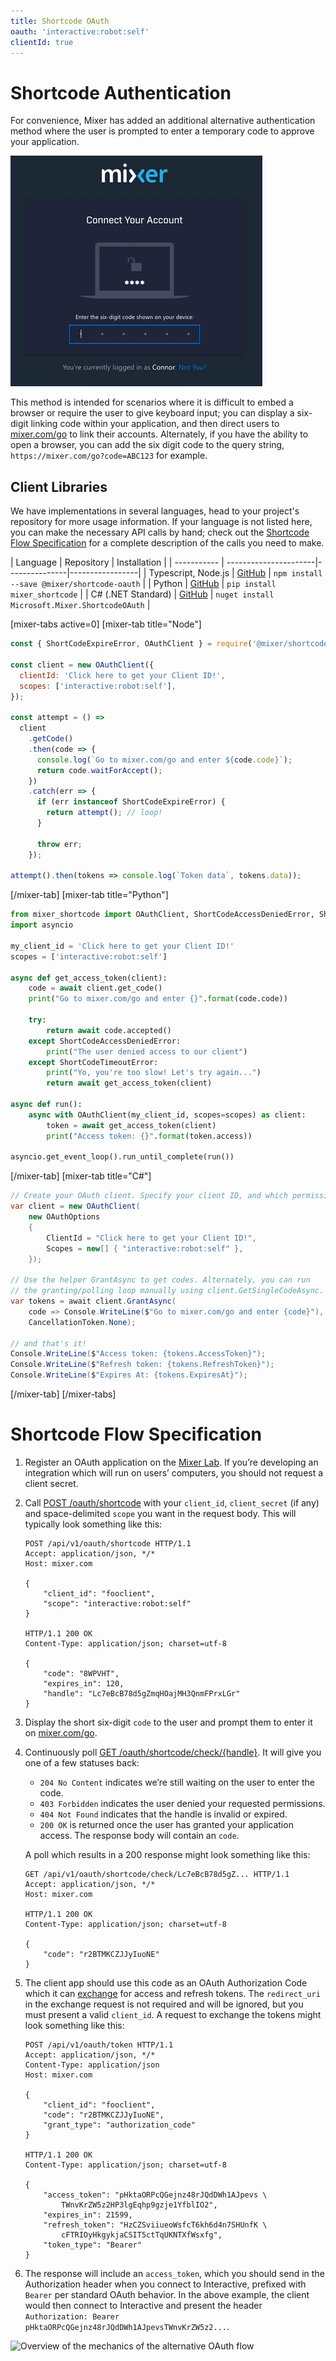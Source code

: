 ```yaml
---
title: Shortcode OAuth
oauth: 'interactive:robot:self'
clientId: true
---
```

# Shortcode Authentication

For convenience, Mixer has added an additional alternative authentication method where the user is prompted to enter a temporary code to approve your application.

![](./demo.gif?classes=caption "Demonstration of the user going through the shortcode flow")

This method is intended for scenarios where it is difficult to embed a browser or require the user to give keyboard input; you can display a six-digit linking code within your application, and then direct users to [mixer.com/go](https://mixer.com/go) to link their accounts. Alternately, if you have the ability to open a browser, you can add the six digit code to the query string, `https://mixer.com/go?code=ABC123` for example.

## Client Libraries

We have implementations in several languages, head to your project's repository for more usage information. If your language is not listed here, you can make the necessary API calls by hand; check out the [Shortcode Flow Specification](#shortcode-flow-specification) for a complete description of the calls you need to make.

| Language | Repository | Installation |
| ----------- | ----------------------|---------------|-----------------|
| Typescript, Node.js | [GitHub](https://github.com/mixer/shortcode-oauth/tree/master/nodejs) | `npm install --save @mixer/shortcode-oauth` |
| Python | [GitHub](https://github.com/mixer/shortcode-oauth/tree/master/python) | `pip install mixer_shortcode` |
| C# (.NET Standard) | [GitHub](https://github.com/mixer/shortcode-oauth/tree/master/csharp) | `nuget install Microsoft.Mixer.ShortcodeOAuth` |

[mixer-tabs active=0]
[mixer-tab title="Node"]
```javascript
const { ShortCodeExpireError, OAuthClient } = require('@mixer/shortcode-oauth');

const client = new OAuthClient({
  clientId: 'Click here to get your Client ID!',
  scopes: ['interactive:robot:self'],
});

const attempt = () =>
  client
    .getCode()
    .then(code => {
      console.log(`Go to mixer.com/go and enter ${code.code}`);
      return code.waitForAccept();
    })
    .catch(err => {
      if (err instanceof ShortCodeExpireError) {
        return attempt(); // loop!
      }

      throw err;
    });

attempt().then(tokens => console.log(`Token data`, tokens.data));
```
[/mixer-tab]
[mixer-tab title="Python"]
```python
from mixer_shortcode import OAuthClient, ShortCodeAccessDeniedError, ShortCodeTimeoutError
import asyncio

my_client_id = 'Click here to get your Client ID!'
scopes = ['interactive:robot:self']

async def get_access_token(client):
    code = await client.get_code()
    print("Go to mixer.com/go and enter {}".format(code.code))

    try:
        return await code.accepted()
    except ShortCodeAccessDeniedError:
        print("The user denied access to our client")
    except ShortCodeTimeoutError:
        print("Yo, you're too slow! Let's try again...")
        return await get_access_token(client)

async def run():
    async with OAuthClient(my_client_id, scopes=scopes) as client:
        token = await get_access_token(client)
        print("Access token: {}".format(token.access))

asyncio.get_event_loop().run_until_complete(run())
```
[/mixer-tab]
[mixer-tab title="C#"]
```cs
// Create your OAuth client. Specify your client ID, and which permissions you want.
var client = new OAuthClient(
    new OAuthOptions
    {
        ClientId = "Click here to get your Client ID!",
        Scopes = new[] { "interactive:robot:self" },
    });

// Use the helper GrantAsync to get codes. Alternately, you can run
// the granting/polling loop manually using client.GetSingleCodeAsync.
var tokens = await client.GrantAsync(
    code => Console.WriteLine($"Go to mixer.com/go and enter {code}"),
    CancellationToken.None);

// and that's it!
Console.WriteLine($"Access token: {tokens.AccessToken}");
Console.WriteLine($"Refresh token: {tokens.RefreshToken}");
Console.WriteLine($"Expires At: {tokens.ExpiresAt}");
```
[/mixer-tab]
[/mixer-tabs]

# Shortcode Flow Specification

1.  Register an OAuth application on the [Mixer Lab](http://mixer.com/lab). If you’re developing an integration which will run on users’ computers, you should not request a client secret.
1.  Call [POST /oauth/shortcode](/rest/index.html#oauth_shortcode_post) with your `client_id`, `client_secret` (if any) and space-delimited `scope` you want in the request body. This will typically look something like this:

    ```http
    POST /api/v1/oauth/shortcode HTTP/1.1
    Accept: application/json, */*
    Host: mixer.com

    {
        "client_id": "fooclient",
        "scope": "interactive:robot:self"
    }

    HTTP/1.1 200 OK
    Content-Type: application/json; charset=utf-8

    {
        "code": "8WPVHT",
        "expires_in": 120,
        "handle": "Lc7eBcB78d5gZmqHOajMH3QnmFPrxLGr"
    }
    ```

1.  Display the short six-digit `code` to the user and prompt them to enter it on [mixer.com/go](https://mixer.com/go).
1.  Continuously poll [GET /oauth/shortcode/check/{handle}](/rest/index.html#oauth_shortcode_check__handle__get). It will give you one of a few statuses back:

    -   `204 No Content` indicates we’re still waiting on the user to enter the code.
    -   `403 Forbidden` indicates the user denied your requested permissions.
    -   `404 Not Found` indicates that the handle is invalid or expired.
    -   `200 OK` is returned once the user has granted your application access. The response body will contain an `code`.

    A poll which results in a 200 response might look something like this:

    ```http
    GET /api/v1/oauth/shortcode/check/Lc7eBcB78d5gZ... HTTP/1.1
    Accept: application/json, */*
    Host: mixer.com

    HTTP/1.1 200 OK
    Content-Type: application/json; charset=utf-8

    {
        "code": "r2BTMKCZJJyIuoNE"
    }
    ```

1.  The client app should use this code as an OAuth Authorization Code which it can [exchange](https://tools.ietf.org/html/rfc6749#section-4.1.3) for access and refresh tokens. The `redirect_uri` in the exchange request is not required and will be ignored, but you must present a valid `client_id`. A request to exchange the tokens might look something like this:

    ```http
    POST /api/v1/oauth/token HTTP/1.1
    Accept: application/json, */*
    Content-Type: application/json
    Host: mixer.com

    {
        "client_id": "fooclient",
        "code": "r2BTMKCZJJyIuoNE",
        "grant_type": "authorization_code"
    }

    HTTP/1.1 200 OK
    Content-Type: application/json; charset=utf-8

    {
        "access_token": "pHktaORPcQGejnz48rJQdDWh1AJpevs \
            TWnvKrZW5z2HP3lgEqhp9gzje1YfblIO2",
        "expires_in": 21599,
        "refresh_token": "HzCZSviiueoWsfcT6kh6d4n7SHUnfK \
            cFTRIOyHkgykjaCSIT5ctTqUKNTXfWsxfg",
        "token_type": "Bearer"
    }
    ```

1.  The response will include an `access_token`, which you should send in the Authorization header when you connect to Interactive, prefixed with `Bearer` per standard OAuth behavior. In the above example, the client would then connect to Interactive and present the header `Authorization: Bearer pHktaORPcQGejnz48rJQdDWh1AJpevsTWnvKrZW5z2...`.

![](/guides/mixplay/protocol/specification/simplified-oauth.svg?classes=caption "Overview of the mechanics of the alternative OAuth flow")
